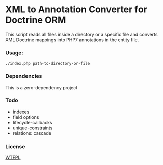 # XML to Annotation Converter for Doctrine ORM
This script reads all files inside a directory or a specific file and converts XML Doctrine mappings into PHP7 annotations in the entity file. 

### Usage:
`./index.php path-to-directory-or-file`

### Dependencies
This is a zero-dependency project

### Todo
- indexes
- field options
- lifecycle-callbacks
- unique-constraints
- relations: cascade

### License
[WTFPL](http://www.wtfpl.net/)